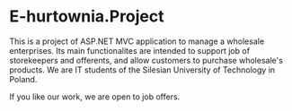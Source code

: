 # E-hurtownia.Project

This is a project of ASP.NET MVC application to manage a wholesale enterprises. 
Its main functionalites are intended to support job of storekeepers and offerents, and allow customers to purchase wholesale's products.
We are IT students of the Silesian University of Technology in Poland.

If you like our work, we are open to job offers.
